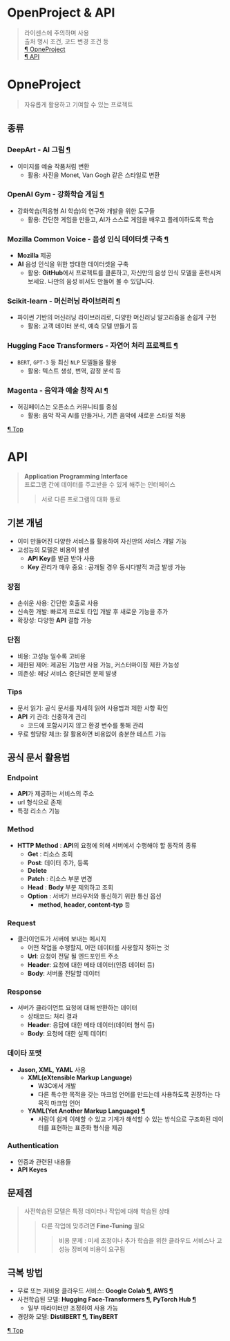 # OpenProject & API
> 라이센스에 주의하며 사용 <br>
> 출처 명시 조건, 코드 변경 조건 등<br>
> [¶ OpneProject](#opneproject)<br>
> [¶ API](#api)<br>

# OpneProject
> 자유롭게 활용하고 기여할 수 있는 프로젝트

## 종류

### **DeepArt - AI 그림** [¶](https://creativitywith.ai/deepartio/)

- 이미지를 예술 작품처럼 변환
  - 활용: 사진을 Monet, Van Gogh 같은 스타일로 변환

### **OpenAI Gym - 강화학습 게임** [¶](https://gymnasium.farama.org)

- 강화학습(적응형 AI 학습)의 연구와 개발을 위한 도구들
  - 활용: 간단한 게임을 만들고, AI가 스스로 게임을 배우고 플레이하도록 학습

### **Mozilla Common Voice - 음성 인식 데이터셋 구축** [¶](https://commonvoice.mozilla.org/ko)

- **Mozilla** 제공
- **AI** 음성 인식을 위한 방대한 데이터셋을 구축
  - 활용: **GitHub**에서 프로젝트를 클론하고, 자신만의 음성 인식 모델을 훈련시켜 보세요. 나만의 음성 비서도 만들어 볼 수 있답니다.

### **Scikit-learn - 머신러닝 라이브러리** [¶](https://scikit-learn.org/stable/)

- 파이썬 기반의 머신러닝 라이브러리로, 다양한 머신러닝 알고리즘을 손쉽게 구현
  - 활용: 고객 데이터 분석, 예측 모델 만들기 등

### **Hugging Face Transformers - 자연어 처리 프로젝트** [¶](https://huggingface.co/docs/transformers/index)

- `BERT`, `GPT-3` 등 최신 `NLP` 모델들을 활용
  - 활용: 텍스트 생성, 번역, 감정 분석 등

### **Magenta - 음악과 예술 창작 AI** [¶](https://magenta.tensorflow.org)
- 허깅페이스는 오픈소스 커뮤니티를 중심
  - 활용: 음악 작곡 AI를 만들거나, 기존 음악에 새로운 스타일 적용

[¶ Top](#openproject--api)

# API
> **Application Programming Interface**<br>
> 프로그램 간에 데이터를 주고받을 수 있게 해주는 인터페이스
>> 서로 다른 프로그램의 대화 통로

## 기본 개념
- 이미 만들어진 다양한 서비스를 활용하여 자신만의 서비스 개발 가능
- 고성능의 모델은 비용이 발생
  - **API Key**를 발급 받아 사용 
  - **Key** 관리가 매우 중요 : 공개될 경우 동시다발적 과금 발생 가능

### 장점
- 손쉬운 사용: 간단한 호출로 사용
- 신속한 개발: 빠르게 프로토 타입 개발 후 새로운 기능을 추가
- 확장성: 다양한 **API** 결합 가능

### 단점
- 비용: 고성능 일수록 고비용
- 제한된 제어: 제공된 기능만 사용 가능, 커스터마이징 제한 가능성
- 의존성: 해당 서비스 중단되면 문제 발생

### Tips
- 문서 읽기: 공식 문서를 자세히 읽어 사용법과 제한 사항 확인
- **API** 키 관리: 신중하게 관리
  - 코드에 포함시키지 않고 환경 변수를 통해 관리
- 무료 할당량 체크: 잘 활용하면 비용없이 충분한 테스트 가능

## 공식 문서 활용법

### **Endpoint**
- **API**가 제공하는 서비스의 주소
- url 형식으로 존재
- 특정 리소스 기능

### **Method**
- **HTTP Method** : **API**의 요청에 의해 서버에서 수행해야 할 동작의 종류
  - **Get** : 리소스 조회
  - **Post**: 데이터 추가, 등록
  - **Delete**
  - **Patch** : 리소스 부분 변경
  - **Head** : **Body** 부분 제외하고 조회
  - **Option** : 서버가 브라우저와 통신하기 위한 통신 옵션
    - **method, header, content-typ** 등

### **Request**
- 클라이언트가 서버에 보내는 메시지
  - 어떤 작업을 수행할지, 어떤 데이터를 사용할지 정하는 것
  - **Url**: 요청이 전달 될 엔드포인트 주소
  - **Header**: 요청에 대한 메타 데이터(인증 데이터 등)
  - **Body**: 서버롤 전달할 데이터

### **Response**
- 서버가 클라이언트 요청에 대해 반환하는 데이터
  - 상태코드: 처리 결과
  - **Header**: 응답에 대한 메타 데이터(데이터 형식 등)
  - **Body**: 요청에 대한 실제 데이터

### 데이타 포맷
- **Jason, XML, YAML** 사용
  - **XML(eXtensible Markup Language)**
    - W3C에서 개발
    - 다른 특수한 목적을 갖는 마크업 언어를 만드는데 사용하도록 권장하는 다목적 마크업 언어
  - **YAML(Yet Another Markup Language)** [¶](https://www.ibm.com/kr-ko/topics/yaml)
    - 사람이 쉽게 이해할 수 있고 기계가 해석할 수 있는 방식으로 구조화된 데이터를 표현하는 표준화 형식을 제공

### Authentication
- 인증과 관련된 내용들
- **API Keyes**

## 문제점
>사전학습된 모델은 특정 데이터나 작업에 대해 학습된 상태
>>다른 작업에 맞추려면 **Fine-Tuning** 필요
>>> 비용 문제 : 미세 조정이나 추가 학습을 위한 클라우드 서비스나 고성능 장비에 비용이 요구됨

## 극복 방법
- 무료 또는 저비용 클라우드 서비스: **Google Colab [¶](https://colab.research.google.com/?hl=ko), AWS [¶](https://aws.amazon.com/ko/)**
- 사전학습된 모델: **Hugging Face-Transformers [¶](https://huggingface.co/docs/transformers/index), PyTorch Hub [¶](https://pytorch.org/hub/)** 
  - 일부 파라미터만 조정하여 사용 가능
- 경량화 모델: **DistilBERT [¶](https://huggingface.co/docs/transformers/model_doc/distilbert), TinyBERT**

[¶ Top](#openproject--api)